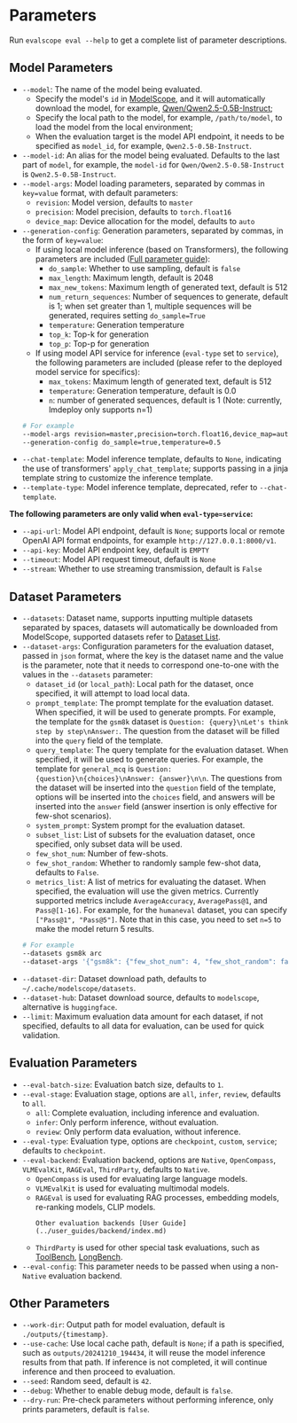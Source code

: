 # Parameters

Run `evalscope eval --help` to get a complete list of parameter descriptions.

## Model Parameters
- `--model`: The name of the model being evaluated.
  - Specify the model's `id` in [ModelScope](https://modelscope.cn/), and it will automatically download the model, for example, [Qwen/Qwen2.5-0.5B-Instruct](https://modelscope.cn/models/Qwen/Qwen2.5-0.5B-Instruct/summary);
  - Specify the local path to the model, for example, `/path/to/model`, to load the model from the local environment;
  - When the evaluation target is the model API endpoint, it needs to be specified as `model_id`, for example, `Qwen2.5-0.5B-Instruct`.
- `--model-id`: An alias for the model being evaluated. Defaults to the last part of `model`, for example, the `model-id` for `Qwen/Qwen2.5-0.5B-Instruct` is `Qwen2.5-0.5B-Instruct`.
- `--model-args`: Model loading parameters, separated by commas in `key=value` format, with default parameters:
  - `revision`: Model version, defaults to `master`
  - `precision`: Model precision, defaults to `torch.float16`
  - `device_map`: Device allocation for the model, defaults to `auto`
- `--generation-config`: Generation parameters, separated by commas, in the form of `key=value`:
  - If using local model inference (based on Transformers), the following parameters are included ([Full parameter guide](https://huggingface.co/docs/transformers/main_classes/text_generation#transformers.GenerationConfig)):
    - `do_sample`: Whether to use sampling, default is `false`
    - `max_length`: Maximum length, default is 2048
    - `max_new_tokens`: Maximum length of generated text, default is 512
    - `num_return_sequences`: Number of sequences to generate, default is 1; when set greater than 1, multiple sequences will be generated, requires setting `do_sample=True`
    - `temperature`: Generation temperature
    - `top_k`: Top-k for generation
    - `top_p`: Top-p for generation
  - If using model API service for inference (`eval-type` set to `service`), the following parameters are included (please refer to the deployed model service for specifics):
    - `max_tokens`: Maximum length of generated text, default is 512
    - `temperature`: Generation temperature, default is 0.0
    - `n`: number of generated sequences, default is 1 (Note: currently, lmdeploy only supports n=1)
  ```bash
  # For example
  --model-args revision=master,precision=torch.float16,device_map=auto
  --generation-config do_sample=true,temperature=0.5
  ```
- `--chat-template`: Model inference template, defaults to `None`, indicating the use of transformers' `apply_chat_template`; supports passing in a jinja template string to customize the inference template.
- `--template-type`: Model inference template, deprecated, refer to `--chat-template`.

**The following parameters are only valid when `eval-type=service`:**
- `--api-url`: Model API endpoint, default is `None`; supports local or remote OpenAI API format endpoints, for example `http://127.0.0.1:8000/v1`.
- `--api-key`: Model API endpoint key, default is `EMPTY`
- `--timeout`: Model API request timeout, default is `None`
- `--stream`: Whether to use streaming transmission, default is `False`

## Dataset Parameters
- `--datasets`: Dataset name, supports inputting multiple datasets separated by spaces, datasets will automatically be downloaded from ModelScope, supported datasets refer to [Dataset List](./supported_dataset.md#supported-datasets).
- `--dataset-args`: Configuration parameters for the evaluation dataset, passed in `json` format, where the key is the dataset name and the value is the parameter, note that it needs to correspond one-to-one with the values in the `--datasets` parameter:
  - `dataset_id` (or `local_path`): Local path for the dataset, once specified, it will attempt to load local data.
  - `prompt_template`: The prompt template for the evaluation dataset. When specified, it will be used to generate prompts. For example, the template for the `gsm8k` dataset is `Question: {query}\nLet's think step by step\nAnswer:`. The question from the dataset will be filled into the `query` field of the template.
  - `query_template`: The query template for the evaluation dataset. When specified, it will be used to generate queries. For example, the template for `general_mcq` is `Question: {question}\n{choices}\nAnswer: {answer}\n\n`. The questions from the dataset will be inserted into the `question` field of the template, options will be inserted into the `choices` field, and answers will be inserted into the `answer` field (answer insertion is only effective for few-shot scenarios).
  - `system_prompt`: System prompt for the evaluation dataset.
  - `subset_list`: List of subsets for the evaluation dataset, once specified, only subset data will be used.
  - `few_shot_num`: Number of few-shots.
  - `few_shot_random`: Whether to randomly sample few-shot data, defaults to `False`.
  - `metrics_list`: A list of metrics for evaluating the dataset. When specified, the evaluation will use the given metrics. Currently supported metrics include `AverageAccuracy`, `AveragePass@1`, and `Pass@[1-16]`. For example, for the `humaneval` dataset, you can specify `["Pass@1", "Pass@5"]`. Note that in this case, you need to set `n=5` to make the model return 5 results.
  ```bash
  # For example
  --datasets gsm8k arc
  --dataset-args '{"gsm8k": {"few_shot_num": 4, "few_shot_random": false}, "arc": {"dataset_id": "/path/to/arc"}}'
  ```
- `--dataset-dir`: Dataset download path, defaults to `~/.cache/modelscope/datasets`.
- `--dataset-hub`: Dataset download source, defaults to `modelscope`, alternative is `huggingface`.
- `--limit`: Maximum evaluation data amount for each dataset, if not specified, defaults to all data for evaluation, can be used for quick validation.

## Evaluation Parameters
- `--eval-batch-size`: Evaluation batch size, defaults to `1`.
- `--eval-stage`: Evaluation stage, options are `all`, `infer`, `review`, defaults to `all`.
  - `all`: Complete evaluation, including inference and evaluation.
  - `infer`: Only perform inference, without evaluation.
  - `review`: Only perform data evaluation, without inference.
- `--eval-type`: Evaluation type, options are `checkpoint`, `custom`, `service`; defaults to `checkpoint`.
- `--eval-backend`: Evaluation backend, options are `Native`, `OpenCompass`, `VLMEvalKit`, `RAGEval`, `ThirdParty`, defaults to `Native`.
  - `OpenCompass` is used for evaluating large language models.
  - `VLMEvalKit` is used for evaluating multimodal models.
  - `RAGEval` is used for evaluating RAG processes, embedding models, re-ranking models, CLIP models.
    ```{seealso}
    Other evaluation backends [User Guide](../user_guides/backend/index.md)
    ```
  - `ThirdParty` is used for other special task evaluations, such as [ToolBench](../third_party/toolbench.md), [LongBench](../third_party/longwriter.md).
- `--eval-config`: This parameter needs to be passed when using a non-`Native` evaluation backend.

## Other Parameters
- `--work-dir`: Output path for model evaluation, default is `./outputs/{timestamp}`.
- `--use-cache`: Use local cache path, default is `None`; if a path is specified, such as `outputs/20241210_194434`, it will reuse the model inference results from that path. If inference is not completed, it will continue inference and then proceed to evaluation.
- `--seed`: Random seed, default is `42`.
- `--debug`: Whether to enable debug mode, default is `false`.
- `--dry-run`: Pre-check parameters without performing inference, only prints parameters, default is `false`.